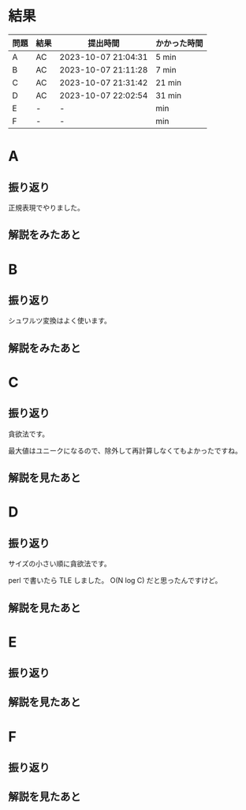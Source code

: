 # 結果

| 問題 | 結果 | 提出時間            | かかった時間 |
|------|------|---------------------|--------------|
| A    | AC   | 2023-10-07 21:04:31 | 5 min        |
| B    | AC   | 2023-10-07 21:11:28 | 7 min        |
| C    | AC   | 2023-10-07 21:31:42 | 21 min       |
| D    | AC   | 2023-10-07 22:02:54 | 31 min       |
| E    | -    | -                   |     min      |
| F    | -    | -                   |     min      |

# A

## 振り返り

正規表現でやりました。

## 解説をみたあと

# B

## 振り返り

シュワルツ変換はよく使います。

## 解説をみたあと

# C

## 振り返り

貪欲法です。

最大値はユニークになるので、除外して再計算しなくてもよかったですね。

## 解説を見たあと

# D

## 振り返り

サイズの小さい順に貪欲法です。

perl で書いたら TLE しました。 O(N log C) だと思ったんですけど。

## 解説を見たあと

# E

## 振り返り

## 解説を見たあと

# F

## 振り返り

## 解説を見たあと
